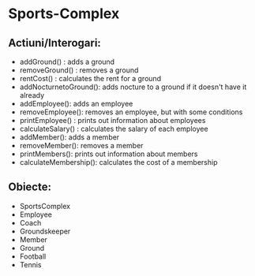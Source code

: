 # Sports-Complex

## Actiuni/Interogari:
- addGround() : adds a ground
- removeGround() : removes a ground
- rentCost() : calculates the rent for a ground
- addNocturnetoGround(): adds nocture to a ground if it doesn't have it already
- addEmployee(): adds an employee
- removeEmployee(): removes an employee, but with some conditions
- printEmployee() : prints out information about employees
- calculateSalary() : calculates the salary of each employee
- addMember(): adds a member
- removeMember(): removes a member
- printMembers(): prints out information about members
- calculateMembership(): calculates the cost of a membership

## Obiecte:
- SportsComplex
- Employee
- Coach
- Groundskeeper
- Member
- Ground
- Football
- Tennis
